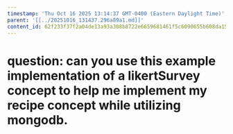 ```yaml
---
timestamp: 'Thu Oct 16 2025 13:14:37 GMT-0400 (Eastern Daylight Time)'
parent: '[[../20251016_131437.296a89a1.md]]'
content_id: 62f233f37f2a04de13a93a308b8722e6659681461f5c6090655b608da15f8571
---
```


# question: can you use this example implementation of a likertSurvey concept to help me implement my recipe concept while utilizing mongodb.
